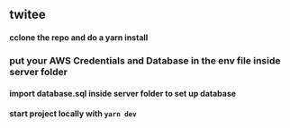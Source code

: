 ## twitee
#### cclone the repo and do a yarn install
### put your AWS Credentials and Database in the env file inside server folder
#### import database.sql inside server folder to set up database
#### start project locally with `yarn dev`